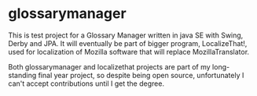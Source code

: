 glossarymanager
===============

This is test project for a Glossary Manager written in java SE with Swing, Derby and JPA. It will eventually be part of
bigger program, LocalizeThat!, used for localization of Mozilla software that will replace MozillaTranslator.

Both glossarymanager and localizethat projects are part of my long-standing final year project, so despite being open source,
unfortunately I can't accept contributions until I get the degree.
